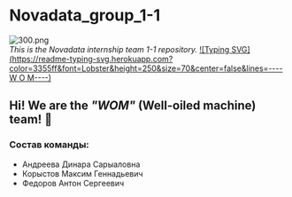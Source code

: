 # Novadata_group_1-1

![300.png](..%2F..%2FPictures%2F300.png)<br>
_This is the Novadata internship team 1-1 repository._
[![Typing SVG](https://readme-typing-svg.herokuapp.com?color=3355ff&font=Lobster&height=250&size=70&center=false&lines=----W   O   M----)](https://git.io/typing-svg)
##  Hi! We are the _"WOM"_ (Well-oiled machine) team! 👋
### Состав команды: 
- Андреева Динара Сарыаловна
- Корыстов Максим Геннадьевич
- Федоров Антон Сергеевич


